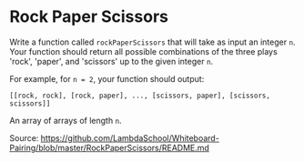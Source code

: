 # Rock Paper Scissors

Write a function called `rockPaperScissors` that will take as input an integer `n`. Your function should return all possible combinations of the three plays 'rock', 'paper', and 'scissors' up to the given integer `n`.

For example, for `n = 2`, your function should output:

`[[rock, rock], [rock, paper], ..., [scissors, paper], [scissors, scissors]]`

An array of arrays of length `n`.

Source: https://github.com/LambdaSchool/Whiteboard-Pairing/blob/master/RockPaperScissors/README.md
